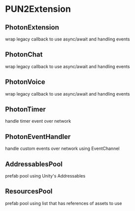 # PUN2Extension

## PhotonExtension
 wrap legacy callback to use async/await and handling events

## PhotonChat
 wrap legacy callback to use async/await and handling events
 
## PhotonVoice
 wrap legacy callback to use async/await and handling events
 
## PhotonTimer
 handle timer event over network
 
## PhotonEventHandler
 handle custom events over network using EventChannel

## AddressablesPool
 prefab pool using Unity's Addressables
 
## ResourcesPool 
 prefab pool using list that has references of assets to use
